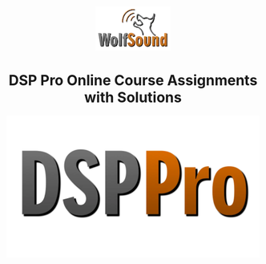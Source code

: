 <div align="center">

<img src="docs/WolfSoundLogo150px.webp"/>

# DSP Pro Online Course Assignments with Solutions

<img src="docs/DspProCourseLogo.webp" width="512px" />

</div>
